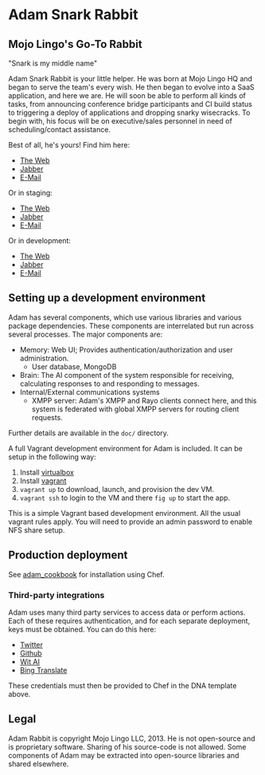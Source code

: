 # Adam Snark Rabbit

## Mojo Lingo's Go-To Rabbit

"Snark is my middle name"

Adam Snark Rabbit is your little helper. He was born at Mojo Lingo HQ and began to serve the team's every wish. He then began to evolve into a SaaS application, and here we are. He will soon be able to perform all kinds of
tasks, from announcing conference bridge participants and CI build status to triggering a deploy of applications and dropping snarky wisecracks. To begin with, his focus will be on executive/sales personnel in need of scheduling/contact assistance.

Best of all, he's yours! Find him here:

  * [The Web](http://adamrabbit.com)
  * [Jabber](xmpp:adam@adamrabbit.com)
  * [E-Mail](mailto:adam@adamrabbit.com)

Or in staging:

  * [The Web](http://staging.adamrabbit.com)
  * [Jabber](xmpp:adam@staging.adamrabbit.com)
  * [E-Mail](mailto:adam@staging.adamrabbit.com)

Or in development:

  * [The Web](http://local.adamrabbit.com:3000)
  * [Jabber](xmpp:adam@local.adamrabbit.com)
  * [E-Mail](mailto:adam@local.adamrabbit.com)

## Setting up a development environment

Adam has several components, which use various libraries and various package dependencies. These components are interrelated but run across several processes. The major components are:

* Memory: Web UI; Provides authentication/authorization and user administration.
  * User database, MongoDB
* Brain: The AI component of the system responsible for receiving, calculating responses to and responding to messages.
* Internal/External communications systems
  * XMPP server: Adam's XMPP and Rayo clients connect here, and this system is federated with global XMPP servers for routing client requests.

Further details are available in the `doc/` directory.

A full Vagrant development environment for Adam is included. It can be setup in the following way:

1. Install [virtualbox](https://www.virtualbox.org/wiki/Downloads)
2. Install [vagrant](http://vagrantup.com)
3. `vagrant up` to download, launch, and provision the dev VM.
4. `vagrant ssh` to login to the VM and there `fig up` to start the app.

This is a simple Vagrant based development environment. All the usual vagrant rules apply. You will need to provide an admin password to enable NFS share setup.

## Production deployment

See [adam_cookbook](https://github.com/mojolingo/adam_cookbook) for installation using Chef.

### Third-party integrations

Adam uses many third party services to access data or perform actions. Each of these requires authentication, and for each separate deployment, keys must be obtained. You can do this here:

* [Twitter](https://dev.twitter.com/apps)
* [Github](https://github.com/settings/applications)
* [Wit AI](http://wit.ai)
* [Bing Translate](http://go.microsoft.com/?linkid=9782667)

These credentials must then be provided to Chef in the DNA template above.

## Legal

Adam Rabbit is copyright Mojo Lingo LLC, 2013. He is not open-source and is proprietary software. Sharing of his source-code is not allowed. Some components of Adam may be extracted into open-source libraries and shared elsewhere.
